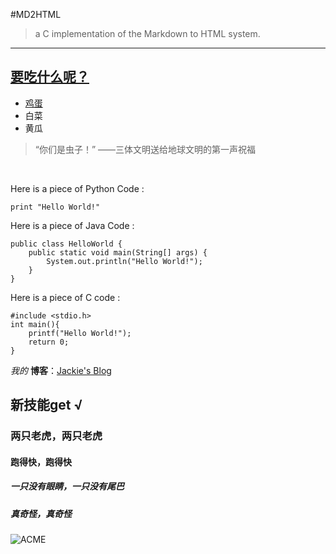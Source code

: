 #MD2HTML

>a C implementation of the Markdown to HTML system.

---

## [要吃什么呢？](#girl)

* [鸡蛋](#girl)
* 白菜
* 黄瓜

>“你们是虫子！”
——三体文明送给地球文明的第一声祝福

<br>

Here is a piece of Python Code :

`print "Hello World!"`

Here is a piece of Java Code :

	public class HelloWorld { 
		public static void main(String[] args) {  
			System.out.println("Hello World!"); 
		}
	}

Here is a piece of C code :

	#include <stdio.h>
	int main(){
		printf("Hello World!");
		return 0;
	}

*我的* **博客**：[Jackie's Blog](http://jackiekuo.com)

## 新技能get &radic;
### 两只老虎，两只老虎
#### 跑得快，跑得快
##### 一只没有眼睛，一只没有尾巴
##### 真奇怪，真奇怪

<a name="girl"></a>

![ACME](http://pic.yupoo.com/jok3r/DJOoUoVS/medish.jpg)
